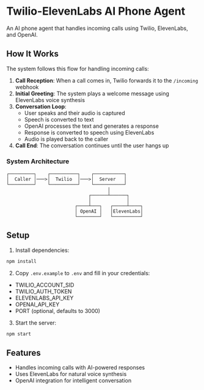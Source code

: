 # Twilio-ElevenLabs AI Phone Agent

An AI phone agent that handles incoming calls using Twilio, ElevenLabs, and OpenAI.

## How It Works

The system follows this flow for handling incoming calls:

1. **Call Reception**: When a call comes in, Twilio forwards it to the `/incoming` webhook
2. **Initial Greeting**: The system plays a welcome message using ElevenLabs voice synthesis
3. **Conversation Loop**:
   - User speaks and their audio is captured
   - Speech is converted to text
   - OpenAI processes the text and generates a response
   - Response is converted to speech using ElevenLabs
   - Audio is played back to the caller
4. **Call End**: The conversation continues until the user hangs up

### System Architecture

```
┌─────────┐    ┌──────────┐    ┌───────────┐
│  Caller │───>│  Twilio  │───>│  Server   │
└─────────┘    └──────────┘    └───────────┘
                                     │
                              ┌──────┴──────┐
                              │             │
                         ┌────┴───┐   ┌─────┴────┐
                         │ OpenAI │   │ElevenLabs│
                         └────────┘   └──────────┘
```

## Setup

1. Install dependencies:
```bash
npm install
```

2. Copy `.env.example` to `.env` and fill in your credentials:
- TWILIO_ACCOUNT_SID
- TWILIO_AUTH_TOKEN
- ELEVENLABS_API_KEY
- OPENAI_API_KEY
- PORT (optional, defaults to 3000)

3. Start the server:
```bash
npm start
```

## Features

- Handles incoming calls with AI-powered responses
- Uses ElevenLabs for natural voice synthesis
- OpenAI integration for intelligent conversation
